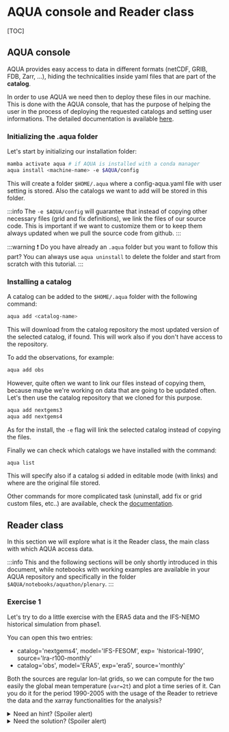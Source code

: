 # AQUA console and Reader class

[TOC]

## AQUA console

AQUA provides easy access to data in different formats (netCDF, GRIB, FDB, Zarr, ...), hiding the technicalities inside yaml files that are part of the **catalog**.

In order to use AQUA we need then to deploy these files in our machine. This is done with the AQUA console, that has the purpose of helping the user in the process of deploying the requested catalogs and setting user informations. The detailed documentation is available [here](https://aqua-web-climatedt.2.rahtiapp.fi/documentation/aqua_console.html).

### Initializing the .aqua folder

Let's start by initializing our installation folder:

```bash
mamba activate aqua # if AQUA is installed with a conda manager
aqua install <machine-name> -e $AQUA/config
```

This will create a folder `$HOME/.aqua` where a config-aqua.yaml file with user setting is stored. Also the catalogs we want to add will be stored in this folder. 

:::info
The `-e $AQUA/config` will guarantee that instead of copying other necessary files (grid and fix definitions), we link the files of our source code. This is important if we want to customize them or to keep them always updated when we pull the source code from github.
:::

:::warning
:exclamation: Do you have already an `.aqua` folder but you want to follow this part? You can always use `aqua uninstall` to delete the folder and start from scratch with this tutorial.
:::

### Installing a catalog

A catalog can be added to the `$HOME/.aqua` folder with the following command:

```bash
aqua add <catalog-name>
```

This will download from the catalog repository the most updated version of the selected catalog, if found. This will work also if you don't have access to the repository.

To add the observations, for example:

```bash
aqua add obs
```

However, quite often we want to link our files instead of copying them, because maybe we're working on data that are going to be updated often. Let's then use the catalog repository that we cloned for this purpose.

```bash
aqua add nextgems3
aqua add nextgems4
```

As for the install, the `-e` flag will link the selected catalog instead of copying the files.

Finally we can check which catalogs we have installed with the command:

```bash
aqua list
```

This will specify also if a catalog si added in editable mode (with links) and where are the original file stored.

Other commands for more complicated task (uninstall, add fix or grid custom files, etc..) are available, check the [documentation](https://aqua-web-climatedt.2.rahtiapp.fi/documentation/aqua_console.html).

## Reader class

In this section we will explore what is it the Reader class, the main class with which AQUA access data.

:::info
This and the following sections will be only shortly introduced in this document, while notebooks with working examples are available in your AQUA repository and specifically in the folder `$AQUA/notebooks/aquathon/plenary`.
:::

### Exercise 1

Let's try to do a little exercise with the ERA5 data and the IFS-NEMO historical simulation from phase1.

You can open this two entries:

- catalog='nextgems4', model='IFS-FESOM', exp= 'historical-1990', source='lra-r100-monthly'
- catalog='obs', model='ERA5', exp='era5', source='monthly'

Both the sources are regular lon-lat grids, so we can compute for the two easily the global mean temperature (`var=2t`) and plot a time series of it. Can you do it for the period 1990-2005 with the usage of the Reader to retrieve the data and the xarray functionalities for the analysis?

<details>
  <summary>Need an hint? (Spoiler alert)</summary>
  
- **hint1**: the global mean in a regular grid requires the computation of the area weighted mean, which can be done with the `weighted` method of the `xarray.Dataset` object.
- **hint2**: the Reader returns always an xarray.Dataset object, also when asking for only one variable.
  
</details>

<details>
  <summary>Need the solution? (Spoiler alert)</summary>
    
    from aqua import Reader
    import matplotlib.pyplot as plt
    import numpy as np

    # Instantiate the Reader and retrieve the data
    reader1 = Reader(catalog='obs', model='ERA5', exp='era5', source='monthly')
    reader2 = Reader(catalog='nextgems4', model='IFS-FESOM', exp='historical-1990', source='lra-r100-monthly')

    data1 = reader1.retrieve(var='2t', startdate='1990-01-01', enddate='2010-12-31')
    data2 = reader2.retrieve(var='2t', startdate='1990-01-01', enddate='2010-12-31')

    # Move to the xarray dataarray
    data1 = data1['2t']
    data2 = data2['2t']

    # Evaluate the global mean on a regular grid
    lat1 = data1.lat
    lat2 = data2.lat
    wgt1 = np.cos(np.deg2rad(lat1))
    wgt2 = np.cos(np.deg2rad(lat2))

    timeseries1 = data1.weighted(wgt1).mean(dim=['lat', 'lon'])
    timeseries2 = data2.weighted(wgt2).mean(dim=['lat', 'lon'])

    # Plot the timeseries
    plt.figure()
    timeseries1.plot(label='ERA5')
    timeseries2.plot(label='IFS-FESOM')

    plt.legend()
    plt.show()
</details>
